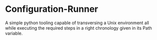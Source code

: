 # Configuration-Runner
A simple python tooling capable of transversing a Unix environment all while executing the required steps in a right chronology given in its Path variable.
